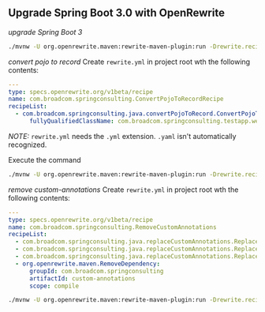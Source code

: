 ## Upgrade Spring Boot 3.0 with OpenRewrite

*upgrade Spring Boot 3*
```bash
./mvnw -U org.openrewrite.maven:rewrite-maven-plugin:run -Drewrite.recipeArtifactCoordinates=org.openrewrite.recipe:rewrite-spring:RELEASE -Drewrite.activeRecipes=org.openrewrite.java.spring.boot3.UpgradeSpringBoot_3_0 -Drewrite.exportDatatables=true
```

*convert pojo to record*
Create `rewrite.yml` in project root wth the following contents:
```yaml
---
type: specs.openrewrite.org/v1beta/recipe
name: com.broadcom.springconsulting.ConvertPojoToRecordRecipe
recipeList:
  - com.broadcom.springconsulting.java.convertPojoToRecord.ConvertPojoToRecordRecipe:
      fullyQualifiedClassName: com.broadcom.springconsulting.testapp.web.TimeResponse
```
*NOTE:* `rewrite.yml` needs the `.yml` extension. `.yaml` isn't automatically recognized.

Execute the command
```bash
./mvnw -U org.openrewrite.maven:rewrite-maven-plugin:run -Drewrite.recipeArtifactCoordinates=com.broadcom.springconsulting:custom-recipes:1.0.0-SNAPSHOT -Drewrite.activeRecipes=com.broadcom.springconsulting.ConvertPojoToRecordRecipe -Drewrite.exportDatatables=true
```

*remove custom-annotations*
Create `rewrite.yml` in project root wth the following contents:
```yaml
---
type: specs.openrewrite.org/v1beta/recipe
name: com.broadcom.springconsulting.RemoveCustomAnnotations
recipeList:
  - com.broadcom.springconsulting.java.replaceCustomAnnotations.ReplaceEndpointAdapterRecipe
  - com.broadcom.springconsulting.java.replaceCustomAnnotations.ReplacePersistenceAdapterRecipe
  - com.broadcom.springconsulting.java.replaceCustomAnnotations.ReplaceUseCaseRecipe
  - org.openrewrite.maven.RemoveDependency:
      groupId: com.broadcom.springconsulting
      artifactId: custom-annotations
      scope: compile
```
```bash
./mvnw -U org.openrewrite.maven:rewrite-maven-plugin:run -Drewrite.recipeArtifactCoordinates=com.broadcom.springconsulting:custom-recipes:1.0.0 -Drewrite.activeRecipes=com.broadcom.springconsulting.RemoveCustomAnnotations -Drewrite.exportDatatables=true
```
